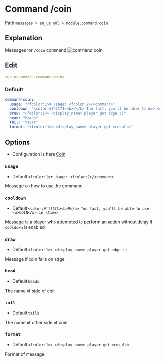 # Command /coin
Path `messages > en_us.yml > module.command.coin`

## Explanation
Messages for `/coin` command
![command coin](/commandcoin.png)

## Edit
```yaml
<en_us.module.command.coin>
```

### Default
```yaml
command-coin:
  usage: "<fcolor:1>⚑ Usage: <fcolor:2>/<command>"
  cooldown: "<color:#ff7171><b>⁉</b> Too fast, you'll be able to use <u>COIN</u> in <time>"
  draw: "<fcolor:1>✎ <display_name> player got edge :)"
  head: "heads"
  tail: "tails"
  format: "<fcolor:1>✎ <display_name> player got <result>"
```

## Options

- Configuration is here [Coin](/en/config/module/command/command-coin/)

### `usage`
- Default `<fcolor:1>⚑ Usage: <fcolor:2>/<command>`

Message on how to use the command

### `cooldown`
- Default `<color:#ff7171><b>⁉</b> Too fast, you'll be able to use <u>COIN</u> in <time>`

Message to a player who attempted to perform an action without delay if `cooldown` is enabled

### `draw`
- Default `<fcolor:1>✎ <display_name> player got edge :)`

Message if coin falls on edge

### `head`
- Default `heads`

The name of side of coin

### `tail`
- Default `tails`

The name of other side of coin

### `format`
- Default `<fcolor:1>✎ <display_name> player got <result>`

Format of message

